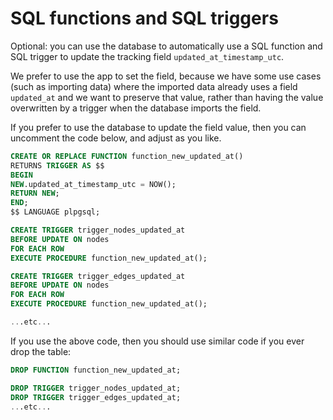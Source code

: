 # SQL functions and SQL triggers

Optional: you can use the database to automatically use
a SQL function and SQL trigger to update the tracking
field `updated_at_timestamp_utc`.

We prefer to use the app to set the field, because we
have some use cases (such as importing data) where the
imported data already uses a field `updated_at` and we
want to preserve that value, rather than having the value
overwritten by a trigger when the database imports the field.

If you prefer to use the database to update the field value,
then you can uncomment the code below, and adjust as you like.

```sql
CREATE OR REPLACE FUNCTION function_new_updated_at()
RETURNS TRIGGER AS $$
BEGIN
NEW.updated_at_timestamp_utc = NOW();
RETURN NEW;
END;
$$ LANGUAGE plpgsql;

CREATE TRIGGER trigger_nodes_updated_at
BEFORE UPDATE ON nodes
FOR EACH ROW
EXECUTE PROCEDURE function_new_updated_at();

CREATE TRIGGER trigger_edges_updated_at
BEFORE UPDATE ON nodes
FOR EACH ROW
EXECUTE PROCEDURE function_new_updated_at();

...etc...
```

If you use the above code, then you should use similar
code if you ever drop the table:

```sql
DROP FUNCTION function_new_updated_at;

DROP TRIGGER trigger_nodes_updated_at;
DROP TRIGGER trigger_edges_updated_at;
...etc...
```
